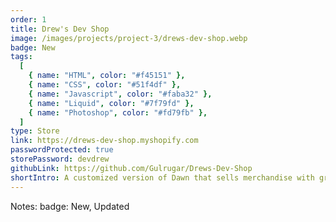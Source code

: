 ```yaml
---
order: 1
title: Drew's Dev Shop
image: /images/projects/project-3/drews-dev-shop.webp
badge: New
tags:
  [
    { name: "HTML", color: "#f45151" },
    { name: "CSS", color: "#51f4df" },
    { name: "Javascript", color: "#faba32" },
    { name: "Liquid", color: "#7f79fd" },
    { name: "Photoshop", color: "#fd79fb" },
  ]
type: Store
link: https://drews-dev-shop.myshopify.com
passwordProtected: true
storePassword: devdrew
githubLink: https://github.com/Gulrugar/Drews-Dev-Shop
shortIntro: A customized version of Dawn that sells merchandise with graphic designs
---
```


Notes:
badge: New, Updated
